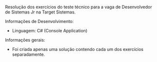 Resolução dos exercícios do teste técnico para a vaga de Desenvolvedor de Sistemas Jr na Target Sistemas.

<p> Informações de Desenvolvimento: </p>
<ul>
  <li>Linguagem: C# (Console Application)</li>
</ul>

<p>Informações gerais:</p>
<ul>
  <li>Foi criada apenas uma solução contendo cada um dos exercícios separadamente.</li>
</ul>
